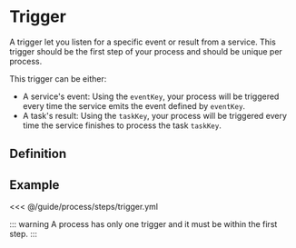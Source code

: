 # Trigger

A trigger let you listen for a specific event or result from a service. This trigger should be the first step of your process and should be unique per process.

This trigger can be either:
- A service's event: Using the `eventKey`, your process will be triggered every time the service emits the event defined by `eventKey`.
- A task's result: Using the `taskKey`, your process will be triggered every time the service finishes to process the task `taskKey`.

## Definition
<param-table :parameter="{
  fields: [{
    name: 'key',
    description: '(optional) Key to identify this step.',
    fullType: 'string'
  }, {
    name: 'instanceHash',
    description: 'Hash of the service\'s instance.',
    fullType: 'string'
  }, {
    name: 'instance',
    description: 'Information about the instance to run. (Ignored if instanceHash is present)',
    fullType: 'Instance'
  }, {
    name: 'eventKey',
    description: 'Event key to listen to. (only if taskKey is not present)',
    fullType: 'string'
  }, {
    name: 'taskKey',
    description: 'Task\'s key of the result to listen to. (only if eventKey is not present)',
    fullType: 'string'
  }]
}" :types="{
  Instance: {
    fields: [{
      name: 'src',
      description: 'Source of the service to deploy (only when service not set)',
      fullType: 'string'
    }, {
      name: 'service',
      description: 'Service hash of the service to deploy (only when src not set)',
      fullType: 'string'
    }, {
      name: 'env',
      description: 'Environment variable to use while deploying the service',
      label: 'repeated',
      fullType: 'string'
    }]
  }
}" />

## Example
<<< @/guide/process/steps/trigger.yml

::: warning
A process has only one trigger and it must be within the first step.
:::
